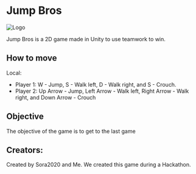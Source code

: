 # Jump Bros 
![Logo]()

Jump Bros is a 2D game made in Unity to use teamwork to win. 

## How to move

Local:

- Player 1: W - Jump, S - Walk left, D - Walk right, and S - Crouch. 
- Player 2: Up Arrow - Jump, Left Arrow - Walk left, Right Arrow - Walk right, and Down Arrow - Crouch


## Objective

The objective of the game is to get to the last game 



## Creators:
Created by Sora2020 and Me. 
We created this game during a Hackathon. 

